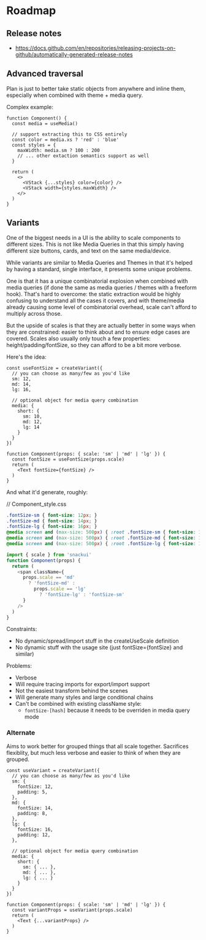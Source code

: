 # Roadmap

## Release notes

- https://docs.github.com/en/repositories/releasing-projects-on-github/automatically-generated-release-notes

## Advanced traversal

Plan is just to better take static objects from anywhere and inline them, especially when combined with theme + media query.

Complex example:

```tsx
function Component() {
  const media = useMedia()

  // support extracting this to CSS entirely
  const color = media.xs ? 'red' : 'blue'
  const styles = {
    maxWidth: media.sm ? 100 : 200
    // ... other extaction semantics support as well
  }

  return (
    <>
      <VStack {...styles} color={color} />
      <VStack width={styles.maxWidth} />
    </>
  )
}
```

## Variants

One of the biggest needs in a UI is the ability to scale components to different sizes. This is not like Media Queries in that this simply having different size buttons, cards, and text on the same media/device.

While variants are similar to Media Queries and Themes in that it's helped by having a standard, single interface, it presents some unique problems.

One is that it has a unique combinatorial explosion when combined with media queries (if done the same as media queries / themes with a freeform hook). That's hard to overcome: the static extraction would be highly confusing to understand all the cases it covers, and with theme/media already causing some level of combinatorial overhead, scale can't afford to multiply across those.

But the upside of scales is that they are actually better in some ways when they are constrained: easier to think about and to ensure edge cases are covered. Scales also usually only touch a few properties: height/padding/fontSize, so they can afford to be a bit more verbose.

Here's the idea:

```tsx
const useFontSize = createVariant({
  // you can choose as many/few as you'd like
  sm: 12,
  md: 14,
  lg: 16,

  // optional object for media query combination
  media: {
    short: {
      sm: 10,
      md: 12,
      lg: 14
    }
  }
})

function Component(props: { scale: 'sm' | 'md' | 'lg' }) {
  const fontSize = useFontSize(props.scale)
  return (
    <Text fontSize={fontSize} />
  )
}
```

And what it'd generate, roughly:

// Component_style.css
```css
.fontSize-sm { font-size: 12px; }
.fontSize-md { font-size: 14px; }
.fontSize-lg { font-size: 16px; }
@media screen and (max-size: 500px) { :root .fontSize-sm { font-size: 10px; } }
@media screen and (max-size: 500px) { :root .fontSize-md { font-size: 12px; } }
@media screen and (max-size: 500px) { :root .fontSize-lg { font-size: 14px; } }
```

```js
import { scale } from 'snackui'
function Component(props) {
  return (
    <span className={
      props.scale == 'md'
        ? 'fontSize-md' :
          props.scale == 'lg'
            ? 'fontSize-lg' : 'fontSize-sm'
      }
    />
  )
}
```

Constraints:

- No dynamic/spread/import stuff in the createUseScale definition
- No dynamic stuff with the usage site (just fontSize={fontSize} and similar)

Problems:

- Verbose
- Will require tracing imports for export/import support
- Not the easiest transform behind the scenes
- Will generate many styles and large conditional chains
- Can't be combined with existing className style:
  - `fontSize-[hash]` because it needs to be overriden in media query mode

### Alternate

Aims to work better for grouped things that all scale together. Sacrifices flexiblity, but much less verbose and easier to think of when they are grouped.

```tsx
const useVariant = createVariant({
  // you can choose as many/few as you'd like
  sm: {
    fontSize: 12,
    padding: 5,
  },
  md: {
    fontSize: 14,
    padding: 8,
  },
  lg: {
    fontSize: 16,
    padding: 12,
  },

  // optional object for media query combination
  media: {
    short: {
      sm: { ... },
      md: { ... },
      lg: { ... }
    }
  }
})

function Component(props: { scale: 'sm' | 'md' | 'lg' }) {
  const variantProps = useVariant(props.scale)
  return (
    <Text {...variantProps} />
  )
}
```
